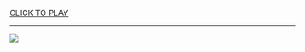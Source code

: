 
<a href="https://premium76.site?title=blackjack_games_unblocked&ref=13M">CLICK TO PLAY</a></h3>
<hr>

<a href="https://premium76.site?title=blackjack_games_unblocked&ref=13M"><img src="https://clearcache.store/games.png"></a>


